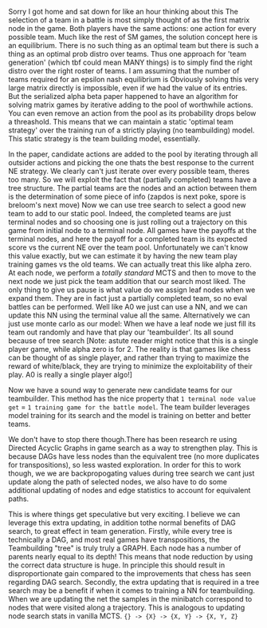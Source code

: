 Sorry I got home and sat down for like an hour thinking about this 
The selection of a team in a battle is most simply thought of as the first matrix node in the game. Both players have the same actions: one action for every possible team.
Much like the rest of SM games, the solution concept here is an equilibrium. There is no such thing as an optimal team but there is such a thing as an optimal prob distro over teams.
Thus one approach for 'team generation' (which tbf could mean MANY things) is to simply find the right distro over the right roster of teams.
I am assuming that the number of teams required for an epsilon nash equilibrium is 
Obviously solving this very large matrix directly is impossible, even if we had the value of its entries.
But the serialized alpha beta paper happened to have an algorithm for solving matrix games by iterative adding to the pool of worthwhile actions. You can even remove an action from the pool as its probability drops below a threashold.
This means that we can maintain a static 'optimal team strategy' over the training run of a strictly playing (no teambuilding) model. This static strategy is the team building model, essentially.

In the paper, candidate actions are added to the pool by iterating through all outsider actions and picking the one thats the best response to the current NE strategy.
We clearly can't just iterate over every possible team, theres too many. So we will exploit the fact that (partially completed) teams have a tree structure. The partial teams are the nodes and an action between them is the determination of some piece of info (zapdos is next poke, spore is breloom's next move)
Now we can use tree search to select a good new team to add to our static pool. Indeed, the completed teams are just terminal nodes and so choosing one is just rolling out a trajectory on this game from initial node to a terminal node.
All games have the payoffs at the terminal nodes, and here the payoff for a completed team is its expected score vs the current NE over the team pool.
Unfortunately we can't know this value exactly, but we can estimate it by having the new team play training games vs the old teams.
We can actually treat this like alpha zero. At each node, we perform a *totally standard* MCTS and then to move to the next node we just pick the team addition that our search most liked.
The only thing to give us pause is what value do we assign leaf nodes when we expand them. They are in fact just a partially completed team, so no eval battles can be performed.
Well like A0 we just can use a NN, and we can update this NN using the terminal value all the same. Alternatively we can just use monte carlo as our model: When we have a leaf node we just fill its team out randomly and have that play our 'teambuilder'. Its all sound because of tree search
[Note: astute reader might notice that this is a single player game, while alpha zero is for 2. The reality is that games like chess can be thought of as single player, and rather than trying to maximize the reward of white/black, they are trying to minimize the exploitability of their play. A0 is really a single player algo!]

Now we have a sound way to generate new candidate teams for our teambuilder. This method has the nice property that `1 terminal node value get` = `1 training game for the battle model`. The team builder leverages model training  for its search and the model is training on better and better teams.

We don't have to stop there though.There has been research re using Directed Acyclic Graphs in game search as a way to strengthen play. This is because DAGs have less nodes than the equivalent tree (no more duplicates for transpositions), so less wasted exploration. In order for this to work though, we we are backpropogating values during tree search we cant just update along the path of selected nodes, we also have to do some additional updating of nodes and edge statistics to account for equivalent paths.

This is where things get speculative but very exciting. I believe we can leverage this extra updating, in addition tothe normal benefits of DAG search, to great effect in team generation.
Firstly, while every tree is technically a DAG, and most real games have transpositions, the Teambuilding "tree" is truly truly a GRAPH. Each node has a number of parents nearly equal to its depth!
This means that node reduction by using the correct data structure is huge. In principle this should result in disproportionate gain compared to the improvements that chess has seen regarding DAG search.
Secondly, the extra updating that is required in a tree search may be a benefit if when it comes to training a NN for teambuilding.
When we are updating the net the samples in the minibatch correspond to nodes that were visited along a trajectory. This is analogous to updating node search stats in vanilla MCTS.
`{} -> {X} -> {X, Y} -> {X, Y, Z}`
